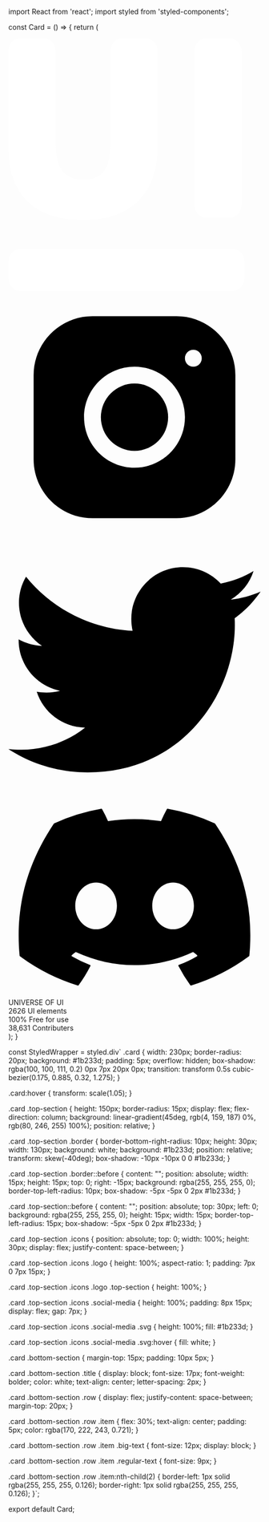 import React from 'react';
import styled from 'styled-components';

const Card = () => {
  return (
    <StyledWrapper>
      <div className="card">
        <div className="top-section">
          <div className="border" />
          <div className="icons">
            <div className="logo">
              <svg xmlns="http://www.w3.org/2000/svg" fill="none" viewBox="0 0 94 94" className="svg">
                <path fill="white" d="M38.0481 4.82927C38.0481 2.16214 40.018 0 42.4481 0H51.2391C53.6692 0 55.6391 2.16214 55.6391 4.82927V40.1401C55.6391 48.8912 53.2343 55.6657 48.4248 60.4636C43.6153 65.2277 36.7304 67.6098 27.7701 67.6098C18.8099 67.6098 11.925 65.2953 7.11548 60.6663C2.37183 56.0036 3.8147e-06 49.2967 3.8147e-06 40.5456V4.82927C3.8147e-06 2.16213 1.96995 0 4.4 0H13.2405C15.6705 0 17.6405 2.16214 17.6405 4.82927V39.1265C17.6405 43.7892 18.4805 47.2018 20.1605 49.3642C21.8735 51.5267 24.4759 52.6079 27.9678 52.6079C31.4596 52.6079 34.0127 51.5436 35.6268 49.4149C37.241 47.2863 38.0481 43.8399 38.0481 39.0758V4.82927Z" />
                <path fill="white" d="M86.9 61.8682C86.9 64.5353 84.9301 66.6975 82.5 66.6975H73.6595C71.2295 66.6975 69.2595 64.5353 69.2595 61.8682V4.82927C69.2595 2.16214 71.2295 0 73.6595 0H82.5C84.9301 0 86.9 2.16214 86.9 4.82927V61.8682Z" />
                <path fill="white" d="M2.86102e-06 83.2195C2.86102e-06 80.5524 1.96995 78.3902 4.4 78.3902H83.6C86.0301 78.3902 88 80.5524 88 83.2195V89.1707C88 91.8379 86.0301 94 83.6 94H4.4C1.96995 94 0 91.8379 0 89.1707L2.86102e-06 83.2195Z" />
              </svg>
            </div>
            <div className="social-media">
              <svg xmlns="http://www.w3.org/2000/svg" viewBox="0 0 30 30" className="svg">
                <path d="M 9.9980469 3 C 6.1390469 3 3 6.1419531 3 10.001953 L 3 20.001953 C 3 23.860953 6.1419531 27 10.001953 27 L 20.001953 27 C 23.860953 27 27 23.858047 27 19.998047 L 27 9.9980469 C 27 6.1390469 23.858047 3 19.998047 3 L 9.9980469 3 z M 22 7 C 22.552 7 23 7.448 23 8 C 23 8.552 22.552 9 22 9 C 21.448 9 21 8.552 21 8 C 21 7.448 21.448 7 22 7 z M 15 9 C 18.309 9 21 11.691 21 15 C 21 18.309 18.309 21 15 21 C 11.691 21 9 18.309 9 15 C 9 11.691 11.691 9 15 9 z M 15 11 A 4 4 0 0 0 11 15 A 4 4 0 0 0 15 19 A 4 4 0 0 0 19 15 A 4 4 0 0 0 15 11 z" />
              </svg>
              <svg className="svg" xmlns="http://www.w3.org/2000/svg" viewBox="0 0 512 512">
                <path d="M459.37 151.716c.325 4.548.325 9.097.325 13.645 0 138.72-105.583 298.558-298.558 298.558-59.452 0-114.68-17.219-161.137-47.106 8.447.974 16.568 1.299 25.34 1.299 49.055 0 94.213-16.568 130.274-44.832-46.132-.975-84.792-31.188-98.112-72.772 6.498.974 12.995 1.624 19.818 1.624 9.421 0 18.843-1.3 27.614-3.573-48.081-9.747-84.143-51.98-84.143-102.985v-1.299c13.969 7.797 30.214 12.67 47.431 13.319-28.264-18.843-46.781-51.005-46.781-87.391 0-19.492 5.197-37.36 14.294-52.954 51.655 63.675 129.3 105.258 216.365 109.807-1.624-7.797-2.599-15.918-2.599-24.04 0-57.828 46.782-104.934 104.934-104.934 30.213 0 57.502 12.67 76.67 33.137 23.715-4.548 46.456-13.32 66.599-25.34-7.798 24.366-24.366 44.833-46.132 57.827 21.117-2.273 41.584-8.122 60.426-16.243-14.292 20.791-32.161 39.308-52.628 54.253z" />
              </svg>
              <svg className="svg" xmlns="http://www.w3.org/2000/svg" viewBox="0 0 640 512">
                <path d="M524.531,69.836a1.5,1.5,0,0,0-.764-.7A485.065,485.065,0,0,0,404.081,32.03a1.816,1.816,0,0,0-1.923.91,337.461,337.461,0,0,0-14.9,30.6,447.848,447.848,0,0,0-134.426,0,309.541,309.541,0,0,0-15.135-30.6,1.89,1.89,0,0,0-1.924-.91A483.689,483.689,0,0,0,116.085,69.137a1.712,1.712,0,0,0-.788.676C39.068,183.651,18.186,294.69,28.43,404.354a2.016,2.016,0,0,0,.765,1.375A487.666,487.666,0,0,0,176.02,479.918a1.9,1.9,0,0,0,2.063-.676A348.2,348.2,0,0,0,208.12,430.4a1.86,1.86,0,0,0-1.019-2.588,321.173,321.173,0,0,1-45.868-21.853,1.885,1.885,0,0,1-.185-3.126c3.082-2.309,6.166-4.711,9.109-7.137a1.819,1.819,0,0,1,1.9-.256c96.229,43.917,200.41,43.917,295.5,0a1.812,1.812,0,0,1,1.924.233c2.944,2.426,6.027,4.851,9.132,7.16a1.884,1.884,0,0,1-.162,3.126,301.407,301.407,0,0,1-45.89,21.83,1.875,1.875,0,0,0-1,2.611,391.055,391.055,0,0,0,30.014,48.815,1.864,1.864,0,0,0,2.063.7A486.048,486.048,0,0,0,610.7,405.729a1.882,1.882,0,0,0,.765-1.352C623.729,277.594,590.933,167.465,524.531,69.836ZM222.491,337.58c-28.972,0-52.844-26.587-52.844-59.239S193.056,219.1,222.491,219.1c29.665,0,53.306,26.82,52.843,59.239C275.334,310.993,251.924,337.58,222.491,337.58Zm195.38,0c-28.971,0-52.843-26.587-52.843-59.239S388.437,219.1,417.871,219.1c29.667,0,53.307,26.82,52.844,59.239C470.715,310.993,447.538,337.58,417.871,337.58Z" />
              </svg>
            </div>
          </div>
        </div>
        <div className="bottom-section">
          <span className="title">UNIVERSE OF UI</span>
          <div className="row row1">
            <div className="item">
              <span className="big-text">2626</span>
              <span className="regular-text">UI elements</span>
            </div>
            <div className="item">
              <span className="big-text">100%</span>
              <span className="regular-text">Free for use</span>
            </div>
            <div className="item">
              <span className="big-text">38,631</span>
              <span className="regular-text">Contributers</span>
            </div>
          </div>
        </div>
      </div>
    </StyledWrapper>
  );
}

const StyledWrapper = styled.div`
  .card {
    width: 230px;
    border-radius: 20px;
    background: #1b233d;
    padding: 5px;
    overflow: hidden;
    box-shadow: rgba(100, 100, 111, 0.2) 0px 7px 20px 0px;
    transition: transform 0.5s cubic-bezier(0.175, 0.885, 0.32, 1.275);
  }

  .card:hover {
    transform: scale(1.05);
  }

  .card .top-section {
    height: 150px;
    border-radius: 15px;
    display: flex;
    flex-direction: column;
    background: linear-gradient(45deg, rgb(4, 159, 187) 0%, rgb(80, 246, 255) 100%);
    position: relative;
  }

  .card .top-section .border {
    border-bottom-right-radius: 10px;
    height: 30px;
    width: 130px;
    background: white;
    background: #1b233d;
    position: relative;
    transform: skew(-40deg);
    box-shadow: -10px -10px 0 0 #1b233d;
  }

  .card .top-section .border::before {
    content: "";
    position: absolute;
    width: 15px;
    height: 15px;
    top: 0;
    right: -15px;
    background: rgba(255, 255, 255, 0);
    border-top-left-radius: 10px;
    box-shadow: -5px -5px 0 2px #1b233d;
  }

  .card .top-section::before {
    content: "";
    position: absolute;
    top: 30px;
    left: 0;
    background: rgba(255, 255, 255, 0);
    height: 15px;
    width: 15px;
    border-top-left-radius: 15px;
    box-shadow: -5px -5px 0 2px #1b233d;
  }

  .card .top-section .icons {
    position: absolute;
    top: 0;
    width: 100%;
    height: 30px;
    display: flex;
    justify-content: space-between;
  }

  .card .top-section .icons .logo {
    height: 100%;
    aspect-ratio: 1;
    padding: 7px 0 7px 15px;
  }

  .card .top-section .icons .logo .top-section {
    height: 100%;
  }

  .card .top-section .icons .social-media {
    height: 100%;
    padding: 8px 15px;
    display: flex;
    gap: 7px;
  }

  .card .top-section .icons .social-media .svg {
    height: 100%;
    fill: #1b233d;
  }

  .card .top-section .icons .social-media .svg:hover {
    fill: white;
  }

  .card .bottom-section {
    margin-top: 15px;
    padding: 10px 5px;
  }

  .card .bottom-section .title {
    display: block;
    font-size: 17px;
    font-weight: bolder;
    color: white;
    text-align: center;
    letter-spacing: 2px;
  }

  .card .bottom-section .row {
    display: flex;
    justify-content: space-between;
    margin-top: 20px;
  }

  .card .bottom-section .row .item {
    flex: 30%;
    text-align: center;
    padding: 5px;
    color: rgba(170, 222, 243, 0.721);
  }

  .card .bottom-section .row .item .big-text {
    font-size: 12px;
    display: block;
  }

  .card .bottom-section .row .item .regular-text {
    font-size: 9px;
  }

  .card .bottom-section .row .item:nth-child(2) {
    border-left: 1px solid rgba(255, 255, 255, 0.126);
    border-right: 1px solid rgba(255, 255, 255, 0.126);
  }`;

export default Card;
